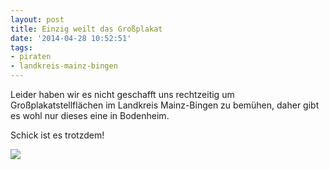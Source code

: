 ```yaml
---
layout: post
title: Einzig weilt das Großplakat
date: '2014-04-28 10:52:51'
tags:
- piraten
- landkreis-mainz-bingen
---
```


Leider haben wir es nicht geschafft uns rechtzeitig um Großplakatstellflächen im Landkreis Mainz-Bingen zu bemühen, daher gibt es wohl nur dieses eine in Bodenheim. 

Schick ist es trotzdem!

![](/content/images/2014/Apr/IMG_20140428_123154708.jpg)